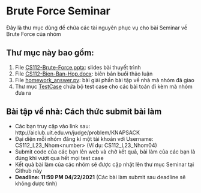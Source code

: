 <h1>
Brute Force Seminar
</h1>
<p>
Đây là thư mục dùng để chứa các tài nguyên phục vụ cho bài Seminar về Brute Force của nhóm
</p>
<h2>Thư mục này bao gồm:</h2>
<ol>
    <li>File <a href="https://github.com/ThangDuong59/CS112.L23.KHCL/blob/main/seminar/CS112-Bien-Ban-Hop.docx">CS112-Brute-Force.pptx</a>: slides bài thuyết trình</li>
    <li>File <a href="https://github.com/ThangDuong59/CS112.L23.KHCL/blob/main/seminar/CS112-Bien-Ban-Hop.docx">CS112-Bien-Ban-Hop.docx</a>: biên bản buổi thảo luận</li>
    <li>File <a href="https://github.com/ThangDuong59/CS112.L23.KHCL/blob/main/seminar/homework_answer.py">homework_answer.py</a>: bài giải phần bài tập về nhà mà nhóm đã giao</li>
    <li>Thư mục <a href="https://github.com/ThangDuong59/CS112.L23.KHCL/tree/main/seminar/TestCase">TestCase</a> chứa bộ test case cho các bài toán đi kèm mà nhóm đưa ra</li>
</ol>
<h2>Bài tập về nhà: Cách thức submit bài làm</h2>
<ul>
    <li>Các bạn truy cập vào link sau: http://aiclub.uit.edu.vn/judge/problem/KNAPSACK</li>
    <li>Đại diện mỗi nhóm đăng kí một tài khoản với Username: CS112_L23_Nhom&lt;number&gt; (Ví dụ: CS112_L23_Nhom04)</li>
    <li>Submit code của các bạn lên web và chờ kết quả, bài làm của các bạn là đúng khi vượt qua hết mọi test case</li>
    <li>Kết quả bài làm của các nhóm sẽ được cập nhật lên thư mục Seminar tại Github này</li>
    <li><strong>Deadline: 11:59 PM 04/22/2021</strong> (Các bài làm submit sau deadline sẽ không được tính)</li>
</ul>